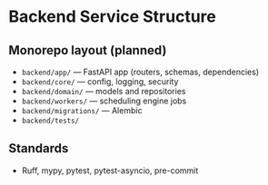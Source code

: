 # Backend Service Structure

## Monorepo layout (planned)

- `backend/app/` — FastAPI app (routers, schemas, dependencies)
- `backend/core/` — config, logging, security
- `backend/domain/` — models and repositories
- `backend/workers/` — scheduling engine jobs
- `backend/migrations/` — Alembic
- `backend/tests/`

## Standards

- Ruff, mypy, pytest, pytest-asyncio, pre-commit
